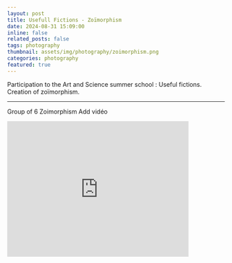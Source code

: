 ```yaml
---
layout: post
title: Usefull Fictions - Zoïmorphism
date: 2024-08-31 15:09:00
inline: false
related_posts: false
tags: photography
thumbnail: assets/img/photography/zoimorphism.png
categories: photography
featured: true
---
```


Participation to the Art and Science summer school : Useful fictions. Creation of zoïmorphism. 

---

Group of 6 
Zoimorphism
Add vidéo

<iframe width="420" height="315" src="https://youtu.be/CIKxK5flpGQ" frameborder="0" allowfullscreen></iframe>